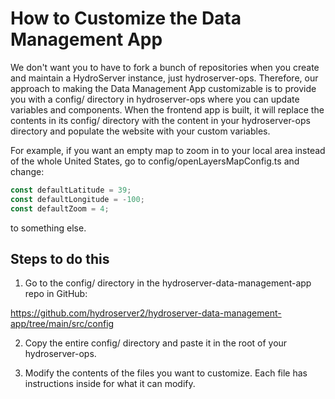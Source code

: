 # How to Customize the Data Management App

We don't want you to have to fork a bunch of repositories when you create and maintain a HydroServer instance, just hydroserver-ops. Therefore, our approach to making the Data Management App customizable is to provide you with a config/ directory in hydroserver-ops where you can update variables and components. When the frontend app is built, it will replace the contents in its config/ directory with the content in your hydroserver-ops directory and populate the website with your custom variables.

For example, if you want an empty map to zoom in to your local area instead of the whole United States, go to config/openLayersMapConfig.ts and change:

```typescript
const defaultLatitude = 39;
const defaultLongitude = -100;
const defaultZoom = 4;
```

to something else.

## Steps to do this

1. Go to the config/ directory in the hydroserver-data-management-app repo in GitHub:

https://github.com/hydroserver2/hydroserver-data-management-app/tree/main/src/config

2. Copy the entire config/ directory and paste it in the root of your hydroserver-ops.

3. Modify the contents of the files you want to customize. Each file has instructions inside for what it can modify.

